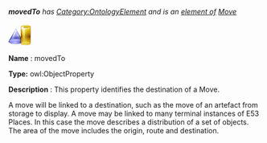 ___movedTo__ 
 has
 [Category:OntologyElement](../../Category/OntologyElement "Category:OntologyElement") 
 and is an
 [element of](../../Property/ElementOf "Property:ElementOf") 
[Move](../../Submissions/Move "Submissions:Move")_




  





[![ObjectProperty](../public/images/thumb/c/c3/ObjectProperty.gif/45px-ObjectProperty.gif)](../../Image/ObjectProperty.gif "ObjectProperty")


__Name__ 
 : movedTo
 



__Type:__ 
 owl:ObjectProperty
 



__Description__ 
 : This property identifies the destination of a Move.
 



  





 A move will be linked to a destination, such as the move of an artefact from storage to display. A move may be linked to many terminal instances of E53 Places. In this case the move describes a distribution of a set of objects. The area of the move includes the origin, route and destination.